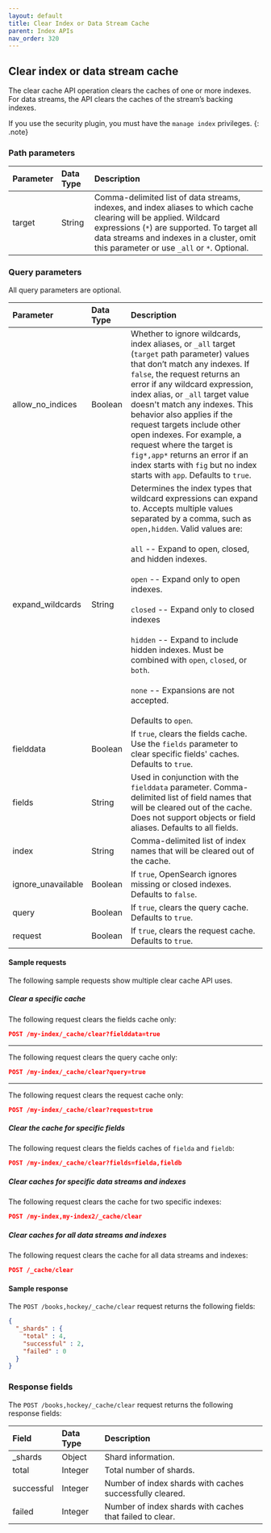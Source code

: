 ```yaml
---
layout: default
title: Clear Index or Data Stream Cache
parent: Index APIs
nav_order: 320
---
```


## Clear index or data stream cache

The clear cache API operation clears the caches of one or more indexes. For data streams, the API clears the caches of the stream’s backing indexes.


If you use the security plugin, you must have the `manage index` privileges.
{: .note}

### Path parameters

| Parameter | Data Type | Description |
:--- | :--- | :---
| target | String | Comma-delimited list of data streams, indexes, and index aliases to which cache clearing will be applied. Wildcard expressions (`*`) are supported. To target all data streams and indexes in a cluster, omit this parameter or use `_all` or `*`. Optional. |


### Query parameters

All query parameters are optional.

| Parameter | Data Type | Description |
:--- | :--- | :---
| allow_no_indices | Boolean | Whether to ignore wildcards, index aliases, or `_all` target (`target` path parameter) values that don’t match any indexes. If `false`, the request returns an error if any wildcard expression, index alias, or `_all` target value doesn't match any indexes. This behavior also applies if the request targets include other open indexes. For example, a request where the target is `fig*,app*` returns an error if an index starts with `fig` but no index starts with `app`. Defaults to `true`. |
| expand_wildcards | String | Determines the index types that wildcard expressions can expand to. Accepts multiple values separated by a comma, such as  `open,hidden`. Valid values are: <br /><br /> `all` -- Expand to open, closed, and hidden indexes.<br /><br />`open` -- Expand only to open indexes.<br /><br />`closed` -- Expand only to closed indexes<br /><br />`hidden` -- Expand to include hidden indexes. Must be combined with `open`, `closed`, or `both`.<br /><br />`none` -- Expansions are not accepted.<br /><br /> Defaults to `open`. |
| fielddata | Boolean | If `true`, clears the fields cache. Use the `fields` parameter to clear specific fields' caches.  Defaults to `true`. |
| fields | String | Used in conjunction with the `fielddata` parameter. Comma-delimited list of field names that will be cleared out of the cache. Does not support objects or field aliases. Defaults to all fields. |
| index | String | Comma-delimited list of index names that will be cleared out of the cache. |
| ignore_unavailable | Boolean | If `true`, OpenSearch ignores missing or closed indexes. Defaults to `false`. |
| query | Boolean | If `true`, clears the query cache. Defaults to `true`. |
| request | Boolean | If `true`, clears the request cache. Defaults to `true`. |

#### Sample requests

The following sample requests show multiple clear cache API uses.

##### Clear a specific cache

The following request clears the fields cache only:

````json
POST /my-index/_cache/clear?fielddata=true
````

<hr />

The following request clears the query cache only:

````json
POST /my-index/_cache/clear?query=true
````

<hr />

The following request clears the request cache only:

````json
POST /my-index/_cache/clear?request=true
````

##### Clear the cache for specific fields

The following request clears the fields caches of `fielda` and `fieldb`:

````json
POST /my-index/_cache/clear?fields=fielda,fieldb
````

##### Clear caches for specific data streams and indexes

The following request clears the cache for two specific indexes:

````json
POST /my-index,my-index2/_cache/clear
````

##### Clear caches for all data streams and indexes

The following request clears the cache for all data streams and indexes:

````json
POST /_cache/clear
````

#### Sample response

The `POST /books,hockey/_cache/clear` request returns the following fields:

````json
{
  "_shards" : {
    "total" : 4,
    "successful" : 2,
    "failed" : 0
  }
}
````

### Response fields

The `POST /books,hockey/_cache/clear` request returns the following response fields:

| Field | Data Type | Description | 
:--- | :--- | :---
| _shards | Object | Shard information. |
| total | Integer | Total number of shards. |
| successful | Integer | Number of index shards with caches successfully cleared. |
| failed | Integer | Number of index shards with caches that failed to clear. |
